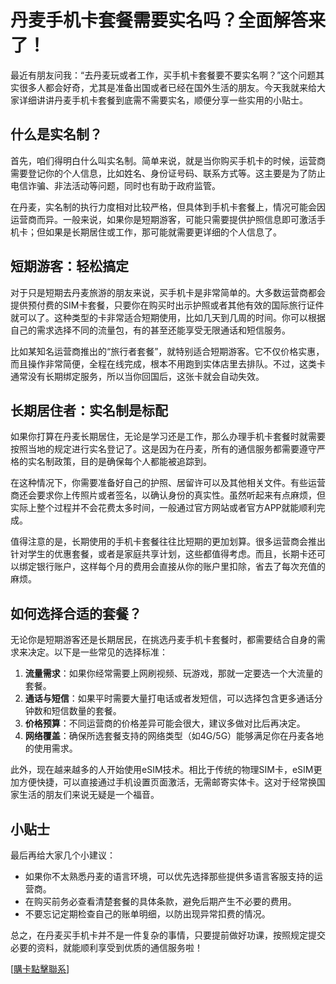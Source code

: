 # 丹麦手机卡套餐需要实名吗？全面解答来了！

最近有朋友问我：“去丹麦玩或者工作，买手机卡套餐要不要实名啊？”这个问题其实很多人都会好奇，尤其是准备出国或者已经在国外生活的朋友。今天我就来给大家详细讲讲丹麦手机卡套餐到底需不需要实名，顺便分享一些实用的小贴士。

## 什么是实名制？

首先，咱们得明白什么叫实名制。简单来说，就是当你购买手机卡的时候，运营商需要登记你的个人信息，比如姓名、身份证号码、联系方式等。这主要是为了防止电信诈骗、非法活动等问题，同时也有助于政府监管。

在丹麦，实名制的执行力度相对比较严格，但具体到手机卡套餐上，情况可能会因运营商而异。一般来说，如果你是短期游客，可能只需要提供护照信息即可激活手机卡；但如果是长期居住或工作，那可能就需要更详细的个人信息了。

## 短期游客：轻松搞定

对于只是短期去丹麦旅游的朋友来说，买手机卡是非常简单的。大多数运营商都会提供预付费的SIM卡套餐，只要你在购买时出示护照或者其他有效的国际旅行证件就可以了。这种类型的卡非常适合短期使用，比如几天到几周的时间。你可以根据自己的需求选择不同的流量包，有的甚至还能享受无限通话和短信服务。

比如某知名运营商推出的“旅行者套餐”，就特别适合短期游客。它不仅价格实惠，而且操作非常简便，全程在线完成，根本不用跑到实体店里去排队。不过，这类卡通常没有长期绑定服务，所以当你回国后，这张卡就会自动失效。

## 长期居住者：实名制是标配

如果你打算在丹麦长期居住，无论是学习还是工作，那么办理手机卡套餐时就需要按照当地的规定进行实名登记了。这是因为在丹麦，所有的通信服务都需要遵守严格的实名制政策，目的是确保每个人都能被追踪到。

在这种情况下，你需要准备好自己的护照、居留许可以及其他相关文件。有些运营商还会要求你上传照片或者签名，以确认身份的真实性。虽然听起来有点麻烦，但实际上整个过程并不会花费太多时间，一般通过官方网站或者官方APP就能顺利完成。

值得注意的是，长期使用的手机卡套餐往往比短期的更加划算。很多运营商会推出针对学生的优惠套餐，或者是家庭共享计划，这些都值得考虑。而且，长期卡还可以绑定银行账户，这样每个月的费用会直接从你的账户里扣除，省去了每次充值的麻烦。

## 如何选择合适的套餐？

无论你是短期游客还是长期居民，在挑选丹麦手机卡套餐时，都需要结合自身的需求来决定。以下是一些常见的选择标准：

1. **流量需求**：如果你经常需要上网刷视频、玩游戏，那就一定要选一个大流量的套餐。
2. **通话与短信**：如果平时需要大量打电话或者发短信，可以选择包含更多通话分钟数和短信数量的套餐。
3. **价格预算**：不同运营商的价格差异可能会很大，建议多做对比后再决定。
4. **网络覆盖**：确保所选套餐支持的网络类型（如4G/5G）能够满足你在丹麦各地的使用需求。

此外，现在越来越多的人开始使用eSIM技术。相比于传统的物理SIM卡，eSIM更加方便快捷，可以直接通过手机设置页面激活，无需邮寄实体卡。这对于经常换国家生活的朋友们来说无疑是一个福音。

## 小贴士

最后再给大家几个小建议：
- 如果你不太熟悉丹麦的语言环境，可以优先选择那些提供多语言客服支持的运营商。
- 在购买前务必查看清楚套餐的具体条款，避免后期产生不必要的费用。
- 不要忘记定期检查自己的账单明细，以防出现异常扣费的情况。

总之，在丹麦买手机卡并不是一件复杂的事情，只要提前做好功课，按照规定提交必要的资料，就能顺利享受到优质的通信服务啦！

[[購卡點擊聯系](https://t.me/s/esim1088)]
